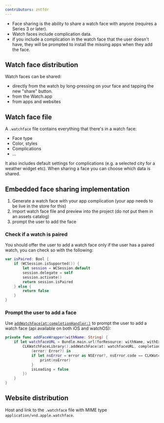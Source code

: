 ```yaml
---
contributors: zntfdr
---
```


- Face sharing is the ability to share a watch face with anyone (requires a Series 3 or later). 
- Watch faces include complication data.
- if you include a complication in the watch face that the user doesn't have, they will be prompted to install the missing apps when they add the face.

## Watch face distribution

Watch faces can be shared:

- directly from the watch by long-pressing on your face and tapping the new "share" button.
- from the Watch.app
- from apps and websites

## Watch face file

A `.watchface` file contains everything that there's in a watch face:

- Face type
- Color, styles
- Complications
- ...
 
It also includes default settings for complications (e.g. a selected city for a weather widget etc). When sharing a face you can choose which data is shared.

## Embedded face sharing implementation

1. Generate a watch face with your app complication (your app needs to be live in the store for this)
2. import watch face file and preview into the project (do not put them in an assets catalog)
3. prompt the user to add the face

### Check if a watch is paired

You should offer the user to add a watch face only if the user has a paired watch, you can check so with the following:

```swift
var isPaired: Bool {
    if (WCSession.isSupported()) {
        let session = WCSession.default
        session.delegate = self
        session.activate()
        return session.isPaired
    } else {
        return false
    }
}
```

### Prompt the user to add a face

Use [`addWatchFace(at:completionHandler:)`][addWatchFace(at:completionHandler:)] to prompt the user to add a watch face (api available on both iOS and watchOS):

```swift
private func addFaceWrapper(withName: String) {
    if let watchfaceURL = Bundle.main.url(forResource: withName, withExtension: "watchface") {
        CLKWatchFaceLibrary().addWatchFace(at: watchfaceURL, completionHandler: {
            (error: Error?) in
            if let nsError = error as NSError?, nsError.code == CLKWatchFaceLibrary.ErrorCode.faceNotAvailable.rawValue {
                print(nsError)
            }
            isLoading = false
        })
    }
}
```

## Website distribution

Host and link to the `.watchface` file with MIME type `application/vnd.apple.watchface`.

[addWatchFace(at:completionHandler:)]: https://developer.apple.com/documentation/clockkit/clkwatchfacelibrary/3601124-addwatchface